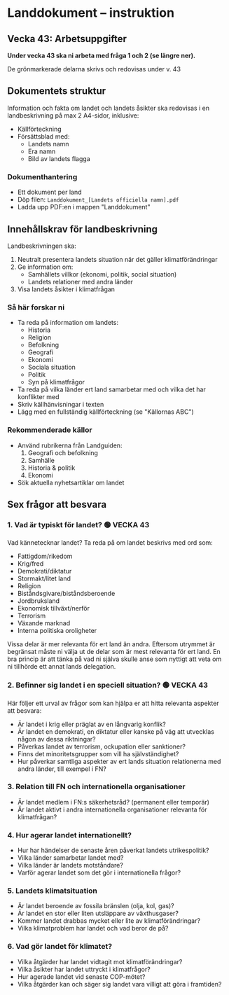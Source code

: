 # Landdokument – instruktion

## Vecka 43: Arbetsuppgifter

**Under vecka 43 ska ni arbeta med fråga 1 och 2 (se längre ner).**

De grönmarkerade delarna skrivs och redovisas under v. 43

## Dokumentets struktur

Information och fakta om landet och landets åsikter ska redovisas i en landbeskrivning på max 2 A4-sidor, inklusive:

- Källförteckning
- Försättsblad med:
  - Landets namn
  - Era namn
  - Bild av landets flagga

### Dokumenthantering

- Ett dokument per land
- Döp filen: `Landdokument_[Landets officiella namn].pdf`
- Ladda upp PDF:en i mappen "Landdokument"

## Innehållskrav för landbeskrivning

Landbeskrivningen ska:

1. Neutralt presentera landets situation när det gäller klimatförändringar
2. Ge information om:
   - Samhällets villkor (ekonomi, politik, social situation)
   - Landets relationer med andra länder
3. Visa landets åsikter i klimatfrågan

### Så här forskar ni

- Ta reda på information om landets:
  - Historia
  - Religion
  - Befolkning
  - Geografi
  - Ekonomi
  - Sociala situation
  - Politik
  - Syn på klimatfrågor
- Ta reda på vilka länder ert land samarbetar med och vilka det har konflikter med
- Skriv källhänvisningar i texten
- Lägg med en fullständig källförteckning (se "Källornas ABC")

### Rekommenderade källor

- Använd rubrikerna från Landguiden:
    1. Geografi och befolkning
    2. Samhälle
    3. Historia & politik
    4. Ekonomi
- Sök aktuella nyhetsartiklar om landet

## Sex frågor att besvara

### 1. Vad är typiskt för landet? 🟢 VECKA 43

Vad kännetecknar landet? Ta reda på om landet beskrivs med ord som:

- Fattigdom/rikedom
- Krig/fred
- Demokrati/diktatur
- Stormakt/litet land
- Religion
- Biståndsgivare/biståndsberoende
- Jordbruksland
- Ekonomisk tillväxt/nerför
- Terrorism
- Växande marknad
- Interna politiska oroligheter

Vissa delar är mer relevanta för ert land än andra. Eftersom utrymmet är begränsat måste ni välja ut de delar som är mest relevanta för ert land. En bra princip är att tänka på vad ni själva skulle anse som nyttigt att veta om ni tillhörde ett annat lands delegation.

### 2. Befinner sig landet i en speciell situation? 🟢 VECKA 43

Här följer ett urval av frågor som kan hjälpa er att hitta relevanta aspekter att besvara:

- Är landet i krig eller präglat av en långvarig konflik?
- Är landet en demokrati, en diktatur eller kanske på väg att utvecklas någon av dessa riktningar?
- Påverkas landet av terrorism, ockupation eller sanktioner?
- Finns det minoritetsgrupper som vill ha självständighet?
- Hur påverkar samtliga aspekter av ert lands situation relationerna med andra länder, till exempel i FN?

### 3. Relation till FN och internationella organisationer

- Är landet medlem i FN:s säkerhetsråd? (permanent eller temporär)
- Är landet aktivt i andra internationella organisationer relevanta för klimatfrågan?

### 4. Hur agerar landet internationellt?

- Hur har händelser de senaste åren påverkat landets utrikespolitik?
- Vilka länder samarbetar landet med?
- Vilka länder är landets motståndare?
- Varför agerar landet som det gör i internationella frågor?

### 5. Landets klimatsituation

- Är landet beroende av fossila bränslen (olja, kol, gas)?
- Är landet en stor eller liten utsläppare av växthusgaser?
- Kommer landet drabbas mycket eller lite av klimatförändringar?
- Vilka klimatproblem har landet och vad beror de på?

### 6. Vad gör landet för klimatet?

- Vilka åtgärder har landet vidtagit mot klimatförändringar?
- Vilka åsikter har landet uttryckt i klimatfrågor?
- Hur agerade landet vid senaste COP-mötet?
- Vilka åtgärder kan och säger sig landet vara villigt att göra i framtiden?
